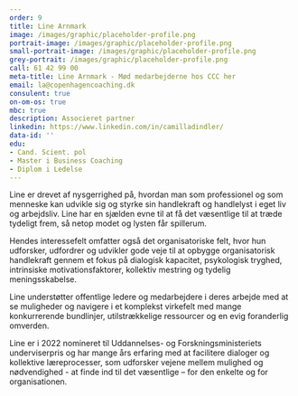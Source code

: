 ```yaml
---
order: 9
title: Line Arnmark
image: /images/graphic/placeholder-profile.png
portrait-image: /images/graphic/placeholder-profile.png
small-portrait-image: /images/graphic/placeholder-profile.png
grey-portrait: /images/graphic/placeholder-profile.png
call: 61 42 99 00
meta-title: Line Arnmark - Mød medarbejderne hos CCC her
email: la@copenhagencoaching.dk
consulent: true
on-om-os: true
mbc: true
description: Associeret partner
linkedin: https://www.linkedin.com/in/camilladindler/
data-id: ''
edu:
- Cand. Scient. pol
- Master i Business Coaching
- Diplom i Ledelse
---
```

Line er drevet af nysgerrighed på, hvordan man som professionel og som menneske kan udvikle sig og styrke sin handlekraft og handlelyst i eget liv og arbejdsliv. Line har en sjælden evne til at få det væsentlige til at træde tydeligt frem, så netop modet og lysten får spillerum.

Hendes interessefelt omfatter også det organisatoriske felt, hvor hun udforsker, udfordrer og udvikler gode veje til at opbygge organisatorisk handlekraft gennem et fokus på dialogisk kapacitet, psykologisk tryghed, intrinsiske motivationsfaktorer, kollektiv mestring og tydelig meningsskabelse.

Line understøtter offentlige ledere og medarbejdere i deres arbejde med at se muligheder og navigere i et komplekst virkefelt med mange konkurrerende bundlinjer, utilstrækkelige ressourcer og en evig foranderlig omverden.  

Line er i 2022 nomineret til Uddannelses- og Forskningsministeriets underviserpris og har mange års erfaring med at facilitere dialoger og kollektive læreprocesser, som udforsker vejene mellem mulighed og nødvendighed - at finde ind til det væsentlige – for den enkelte og for organisationen.